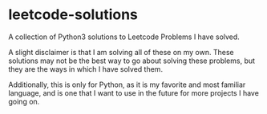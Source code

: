 # leetcode-solutions

A collection of Python3 solutions to Leetcode Problems I have solved.

A slight disclaimer is that I am solving all of these on my own. These solutions may not be the best way to
go about solving these problems, but they are the ways in which I have solved them.

Additionally, this is only for Python, as it is my favorite and most familiar language, and is one that
I want to use in the future for more projects I have going on.
